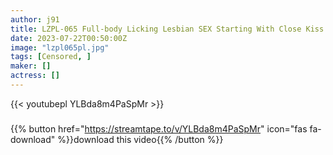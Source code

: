 ```yaml
---
author: j91
title: LZPL-065 Full-body Licking Lesbian SEX Starting With Close Kiss Miyu Inamori, Lesbian Lifting.
date: 2023-07-22T00:50:00Z
image: "lzpl065pl.jpg"
tags: [Censored, ]
maker: []
actress: []
---
```



{{< youtubepl YLBda8m4PaSpMr >}}
###

{{% button href="https://streamtape.to/v/YLBda8m4PaSpMr" icon="fas fa-download" %}}download this video{{% /button %}}
